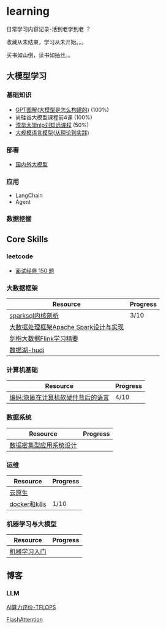 # learning

日常学习内容记录-活到老学到老 ？

收藏从未结束，学习从未开始。。。

买书如山倒，读书如抽丝。。

## 大模型学习

### 基础知识

- [GPT图解(大模型是怎么构建的)](https://book.douban.com/subject/36668702/) (100%)
- 尚硅谷大模型课程前4课 (100%)
- [清华大学nlp刘知远课程](https://www.bilibili.com/video/BV1UG411p7zv/?spm_id_from=333.337.search-card.all.click&vd_source=32913849623467f38bf144041bf93baa) (50%)
- [大规模语言模型(从理论到实践)](https://book.douban.com/subject/36665417/)

### 部署 

- [国内外大模型](https://github.com/TianyuJIAA/Awesome-Chinese-LLM)

### 应用

- LangChain
- Agent

### 数据挖掘


## Core Skills

### leetcode

- [面试经典 150 题](https://leetcode.cn/studyplan/top-interview-150/)

### 大数据框架

|Resource|Progress|
|---|---|
|[sparksql内核剖析](https://book.douban.com/subject/30296615/)|3/10|
|[大数据处理框架Apache Spark设计与实现](https://book.douban.com/subject/35140409/)||
|[剑指大数据Flink学习精要](https://book.douban.com/subject/35807829/)||
|[数据湖-hudi](https://hudi.apache.org/docs/quick-start-guide/)||

### 计算机基础

|Resource|Progress|
|---|---|
|[编码:隐匿在计算机软硬件背后的语言](https://book.douban.com/subject/4822685/)|4/10|


### 数据系统

|Resource|Progress|
|---|---|
|[数据密集型应用系统设计](https://book.douban.com/subject/30329536/)||


### 运维

|Resource|Progress|
|---|---|
|[云原生](https://www.bilibili.com/video/BV13Q4y1C7hS/?p=3&vd_source=32913849623467f38bf144041bf93baa)||
|[docker和k8s](https://www.bilibili.com/video/BV1GM411G7NM/?spm_id_from=333.1007.top_right_bar_window_custom_collection.content.click)|1/10|


### 机器学习与大模型

|Resource|Progress|
|---|---|
|[机器学习入门](https://www.bilibili.com/video/BV1PN4y1V7d9?p=111&vd_source=32913849623467f38bf144041bf93baa)||

## 博客

### LLM

[AI算力评价-TFLOPS](https://zhuanlan.zhihu.com/p/697192568)

[FlashAttention](https://zhuanlan.zhihu.com/p/642962397)